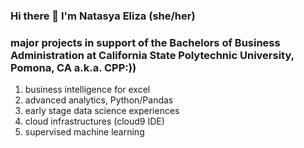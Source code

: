 ### Hi there 👋 I'm Natasya Eliza (she/her)
### major projects in support of the Bachelors of Business Administration at California State Polytechnic University, Pomona, CA a.k.a. CPP:))
1. business intelligence for excel
2. advanced analytics, Python/Pandas
3. early stage data science experiences
4. cloud infrastructures (cloud9 IDE)
5. supervised machine learning

<!--
**natasyaeliza/natasyaeliza** is a ✨ _special_ ✨ repository because its `README.md` (this file) appears on your GitHub profile.

Here are some ideas to get you started:

- 🔭 I’m currently working on ...
- 🌱 I’m currently learning ...
- 👯 I’m looking to collaborate on ...
- 🤔 I’m looking for help with ...
- 💬 Ask me about ...
- 📫 How to reach me: ...
- 😄 Pronouns: ...
- ⚡ Fun fact: ...
-->
